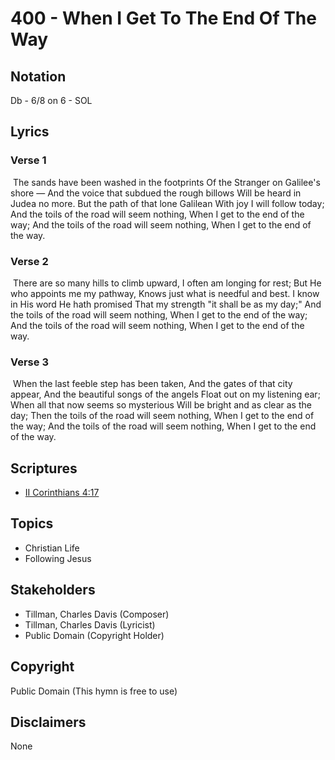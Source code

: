 # 400 - When I Get To The End Of The Way

## Notation

Db - 6/8 on 6 - SOL

## Lyrics

### Verse 1

 The sands have been washed in the footprints Of the Stranger on Galilee's shore — And the voice that subdued the rough billows Will be heard in Judea no more. But the path of that lone Galilean With joy I will follow today; And the toils of the road will seem nothing, When I get to the end of the way; And the toils of the road will seem nothing, When I get to the end of the way. 

### Verse 2

 There are so many hills to climb upward, I often am longing for rest; But He who appoints me my pathway, Knows just what is needful and best.  I know in His word He hath promised That my strength "it shall be as my day;" And the toils of the road will seem nothing, When I get to the end of the way; And the toils of the road will seem nothing, When I get to the end of the way. 

### Verse 3

 When the last feeble step has been taken, And the gates of that city appear, And the beautiful songs of the angels Float out on my listening ear; When all that now seems so mysterious Will be bright and as clear as the day; Then the toils of the road will seem nothing, When I get to the end of the way; And the toils of the road will seem nothing, When I get to the end of the way. 


## Scriptures

- [II Corinthians 4:17](https://www.biblegateway.com/passage/?search=II%20Corinthians%204%3A17)

## Topics

- Christian Life
- Following Jesus

## Stakeholders

- Tillman, Charles Davis (Composer)
- Tillman, Charles Davis (Lyricist)
- Public Domain (Copyright Holder)

## Copyright

Public Domain
(This hymn is free to use)

## Disclaimers

None

